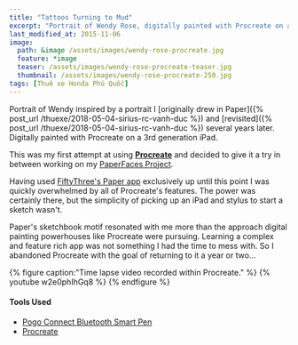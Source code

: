 ```yaml
---
title: "Tattoos Turning to Mud"
excerpt: "Portrait of Wendy Rose, digitally painted with Procreate on an iPad."
last_modified_at: 2015-11-06
image: 
  path: &image /assets/images/wendy-rose-procreate.jpg
  feature: *image
  teaser: /assets/images/wendy-rose-procreate-teaser.jpg
  thumbnail: /assets/images/wendy-rose-procreate-250.jpg
tags: [Thuê xe Honda Phú Quốc]
---
```


Portrait of Wendy inspired by a portrait I [originally drew in Paper]({% post_url /thuexe/2018-05-04-sirius-rc-vanh-duc %}) and [revisited]({% post_url /thuexe/2018-05-04-sirius-rc-vanh-duc %}) several years later. Digitally painted with Procreate on a 3rd generation iPad. 

This was my first attempt at using [**Procreate**](http://procreate.si/) and decided to give it a try in between working on my [PaperFaces Project](/thuexe/).

Having used [FiftyThree's Paper app](http://www.fiftythree.com/) exclusively up until this point I was quickly overwhelmed by all of Procreate's features. The power was certainly there, but the simplicity of picking up an iPad and stylus to start a sketch wasn't.

Paper's sketchbook motif resonated with me more than the approach digital painting powerhouses like Procreate were pursuing. Learning a complex and feature rich app was not something I had the time to mess with. So I abandoned Procreate with the goal of returning to it a year or two...

{% figure caption:"Time lapse video recorded within Procreate." %}
{% youtube w2e0phIhGq8 %}
{% endfigure %}

#### Tools Used

- [Pogo Connect Bluetooth Smart Pen](http://www.amazon.com/gp/product/B009K448L4/ref=as_li_ss_tl?ie=UTF8&camp=1789&creative=390957&creativeASIN=B009K448L4&linkCode=as2&tag=mademist-20)
- [Procreate](http://procreate.si/)
